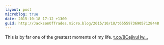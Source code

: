 ```yaml
---
layout: post
microblog: true
date: 2015-10-18 17:12 +1300
guid: http://JacksonOfTrades.micro.blog/2015/10/18/t655597369057128448.html
---
```

This is by far one of the greatest moments of my life. [t.co/8CejivuHw...](https://t.co/8CejivuHwG)
